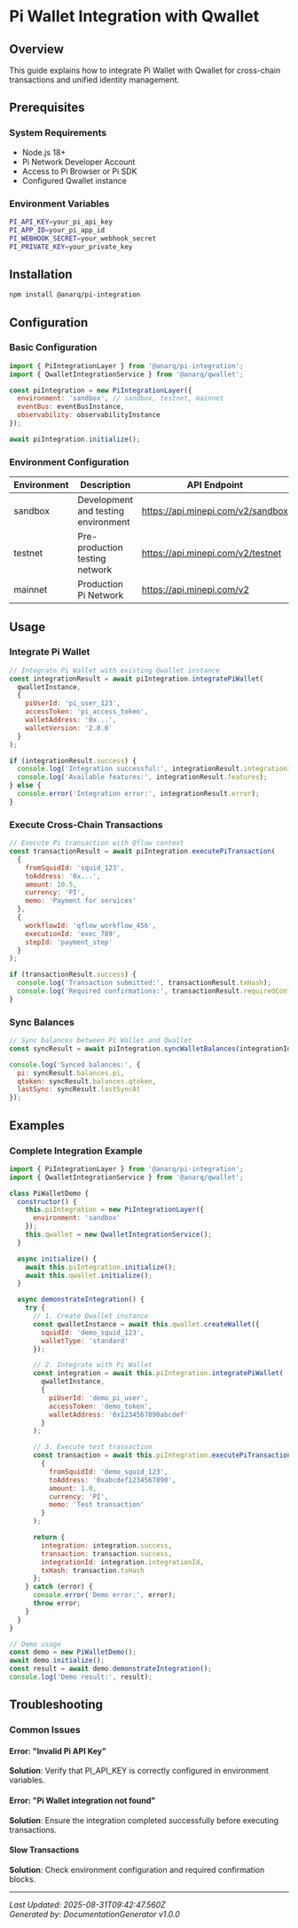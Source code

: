 # Pi Wallet Integration with Qwallet

## Overview

This guide explains how to integrate Pi Wallet with Qwallet for cross-chain transactions and unified identity management.

## Prerequisites

### System Requirements

- Node.js 18+
- Pi Network Developer Account
- Access to Pi Browser or Pi SDK
- Configured Qwallet instance

### Environment Variables

```bash
PI_API_KEY=your_pi_api_key
PI_APP_ID=your_pi_app_id
PI_WEBHOOK_SECRET=your_webhook_secret
PI_PRIVATE_KEY=your_private_key
```

## Installation

```bash
npm install @anarq/pi-integration
```

## Configuration

### Basic Configuration

```javascript
import { PiIntegrationLayer } from '@anarq/pi-integration';
import { QwalletIntegrationService } from '@anarq/qwallet';

const piIntegration = new PiIntegrationLayer({
  environment: 'sandbox', // sandbox, testnet, mainnet
  eventBus: eventBusInstance,
  observability: observabilityInstance
});

await piIntegration.initialize();
```

### Environment Configuration

| Environment | Description | API Endpoint |
|-----------|-------------|-------------|
| sandbox | Development and testing environment | https://api.minepi.com/v2/sandbox |
| testnet | Pre-production testing network | https://api.minepi.com/v2/testnet |
| mainnet | Production Pi Network | https://api.minepi.com/v2 |

## Usage

### Integrate Pi Wallet

```javascript
// Integrate Pi Wallet with existing Qwallet instance
const integrationResult = await piIntegration.integratePiWallet(
  qwalletInstance,
  {
    piUserId: 'pi_user_123',
    accessToken: 'pi_access_token',
    walletAddress: '0x...',
    walletVersion: '2.0.0'
  }
);

if (integrationResult.success) {
  console.log('Integration successful:', integrationResult.integrationId);
  console.log('Available features:', integrationResult.features);
} else {
  console.error('Integration error:', integrationResult.error);
}
```

### Execute Cross-Chain Transactions

```javascript
// Execute Pi transaction with Qflow context
const transactionResult = await piIntegration.executePiTransaction(
  {
    fromSquidId: 'squid_123',
    toAddress: '0x...',
    amount: 10.5,
    currency: 'PI',
    memo: 'Payment for services'
  },
  {
    workflowId: 'qflow_workflow_456',
    executionId: 'exec_789',
    stepId: 'payment_step'
  }
);

if (transactionResult.success) {
  console.log('Transaction submitted:', transactionResult.txHash);
  console.log('Required confirmations:', transactionResult.requiredConfirmations);
}
```

### Sync Balances

```javascript
// Sync balances between Pi Wallet and Qwallet
const syncResult = await piIntegration.syncWalletBalances(integrationId);

console.log('Synced balances:', {
  pi: syncResult.balances.pi,
  qtoken: syncResult.balances.qtoken,
  lastSync: syncResult.lastSyncAt
});
```

## Examples

### Complete Integration Example

```javascript
import { PiIntegrationLayer } from '@anarq/pi-integration';
import { QwalletIntegrationService } from '@anarq/qwallet';

class PiWalletDemo {
  constructor() {
    this.piIntegration = new PiIntegrationLayer({
      environment: 'sandbox'
    });
    this.qwallet = new QwalletIntegrationService();
  }

  async initialize() {
    await this.piIntegration.initialize();
    await this.qwallet.initialize();
  }

  async demonstrateIntegration() {
    try {
      // 1. Create Qwallet instance
      const qwalletInstance = await this.qwallet.createWallet({
        squidId: 'demo_squid_123',
        walletType: 'standard'
      });

      // 2. Integrate with Pi Wallet
      const integration = await this.piIntegration.integratePiWallet(
        qwalletInstance,
        {
          piUserId: 'demo_pi_user',
          accessToken: 'demo_token',
          walletAddress: '0x1234567890abcdef'
        }
      );

      // 3. Execute test transaction
      const transaction = await this.piIntegration.executePiTransaction(
        {
          fromSquidId: 'demo_squid_123',
          toAddress: '0xabcdef1234567890',
          amount: 1.0,
          currency: 'PI',
          memo: 'Test transaction'
        }
      );

      return {
        integration: integration.success,
        transaction: transaction.success,
        integrationId: integration.integrationId,
        txHash: transaction.txHash
      };
    } catch (error) {
      console.error('Demo error:', error);
      throw error;
    }
  }
}

// Demo usage
const demo = new PiWalletDemo();
await demo.initialize();
const result = await demo.demonstrateIntegration();
console.log('Demo result:', result);
```

## Troubleshooting

### Common Issues

#### Error: "Invalid Pi API Key"

**Solution**: Verify that PI_API_KEY is correctly configured in environment variables.

#### Error: "Pi Wallet integration not found"

**Solution**: Ensure the integration completed successfully before executing transactions.

#### Slow Transactions

**Solution**: Check environment configuration and required confirmation blocks.

---

*Last Updated: 2025-08-31T09:42:47.560Z*  
*Generated by: DocumentationGenerator v1.0.0*
